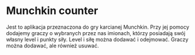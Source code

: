 # Munchkin counter

Jest to aplikacja przeznaczona do gry karcianej Munchkin.
Przy jej pomocy dodajemy graczy o wybranych przez nas imionach, którzy posiadają swój własny level i punkty siły. Level i siłę można dodawać i odejmować. Graczy można dodawać, ale również usuwać.

